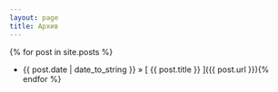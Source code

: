```yaml
---
layout: page
title: Архив
---
```




{% for post in site.posts %}
  * {{ post.date | date_to_string }} &raquo; [ {{ post.title }} ]({{ post.url }}){% endfor %}